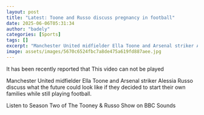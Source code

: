 ```yaml
---
layout: post
title: "Latest: Toone and Russo discuss pregnancy in football"
date: 2025-06-06T05:31:34
author: "badely"
categories: [Sports]
tags: []
excerpt: "Manchester United midfielder Ella Toone and Arsenal striker Alessia Russo discuss what the future could look like if they decided to start their own f"
image: assets/images/5670c6524fbc7a8de475a619fd887aee.jpg
---
```


It has been recently reported that This video can not be played

Manchester United midfielder Ella Toone and Arsenal striker Alessia Russo discuss what the future could look like if they decided to start their own families while still playing football.

Listen to Season Two of The Tooney & Russo Show on BBC Sounds

